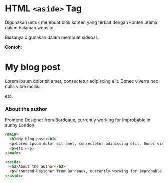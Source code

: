 # HTML `<aside>` Tag

Digunakan untuk membuat blok konten yang terkait dengan konten utama dalam halaman website.

Biasanya digunakan dalam membuat sidebar.

<div class="example">
	<p class="example__label"><strong>Contoh:</strong></p>
	<div class="example__preview">
        <main>
            <h1>My blog post</h1>
            <p>Lorem ipsum dolor sit amet, consectetur adipiscing elit. Donec viverra nec nulla vitae mollis.</p>
            <p>etc.</p>
        </main>
        <aside>
            <h3>About the author</h3>
            <p>Frontend Designer from Bordeaux, currently working for Improbable in sunny London.</p>
        </aside>
	</div>
</div>

```html
<main>
  <h1>My blog post</h1>
  <p>Lorem ipsum dolor sit amet, consectetur adipiscing elit. Donec viverra nec nulla vitae mollis.</p>
  <p>etc.</p>
</main>

<aside>
  <h3>About the author</h3>
  <p>Frontend Designer from Bordeaux, currently working for Improbable in sunny London.</p>
</aside>
```
